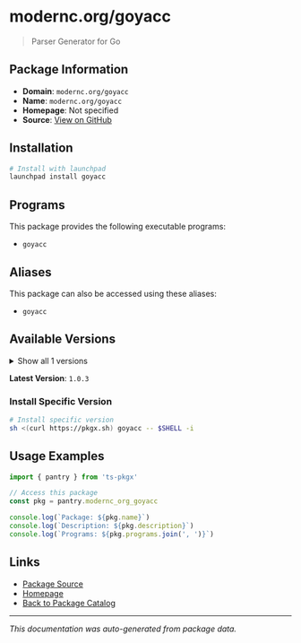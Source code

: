 # modernc.org/goyacc

> Parser Generator for Go

## Package Information

- **Domain**: `modernc.org/goyacc`
- **Name**: `modernc.org/goyacc`
- **Homepage**: Not specified
- **Source**: [View on GitHub](https://github.com/pkgxdev/pantry/tree/main/projects/modernc.org/goyacc/package.yml)

## Installation

```bash
# Install with launchpad
launchpad install goyacc
```

## Programs

This package provides the following executable programs:

- `goyacc`

## Aliases

This package can also be accessed using these aliases:

- `goyacc`

## Available Versions

<details>
<summary>Show all 1 versions</summary>

- `1.0.3`

</details>

**Latest Version**: `1.0.3`

### Install Specific Version

```bash
# Install specific version
sh <(curl https://pkgx.sh) goyacc -- $SHELL -i
```

## Usage Examples

```typescript
import { pantry } from 'ts-pkgx'

// Access this package
const pkg = pantry.modernc_org_goyacc

console.log(`Package: ${pkg.name}`)
console.log(`Description: ${pkg.description}`)
console.log(`Programs: ${pkg.programs.join(', ')}`)
```

## Links

- [Package Source](https://github.com/pkgxdev/pantry/tree/main/projects/modernc.org/goyacc/package.yml)
- [Homepage](#)
- [Back to Package Catalog](../package-catalog.md)

---

*This documentation was auto-generated from package data.*
